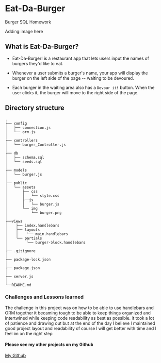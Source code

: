 # Eat-Da-Burger
Burger SQL Homework

Adding image here
## What is Eat-Da-Burger?

* Eat-Da-Burger! is a restaurant app that lets users input the names of burgers they'd like to eat.

* Whenever a user submits a burger's name, your app will display the burger on the left side of the page -- waiting to be devoured.

* Each burger in the waiting area also has a `Devour it!` button. When the user clicks it, the burger will move to the right side of the page.

## Directory structure
```
.
├── config
│   ├── connection.js
│   └── orm.js
│ 
├── controllers
│   └── burger_Controller.js
│
├── db
│   ├── schema.sql
│   └── seeds.sql
│
├── models
│   └── burger.js
│ 
│── public
│   └── assets
│       ├── css
│       │   └── style.css
│       ├──js
│       │   └── burger.js
│       └── img
│           └── burger.png
│
├──views
│    ├── index.handlebars
│    ├── layouts
│    │    └── main.handlebars
│    └── partials
│         └── burger-block.handlebars
│
├── .gitignore
│
├── package-lock.json
│
├── package.json   
│
├── server.js
│
└──README.md
```

### Challenges and Lessons learned

The challenge in this project was on how to be able to use handlebars and ORM together it becaming tough to be able to keep things organized and intertwined while keeping code readability as best as possible. It took a lot of patience and drawing out but at the end of the day I believe I  maintained good project layout and readability of course I will get better with time and I feel im on the right step

#### Please see my other projects on my Github

[My Github](https://github.com/miamarine84)